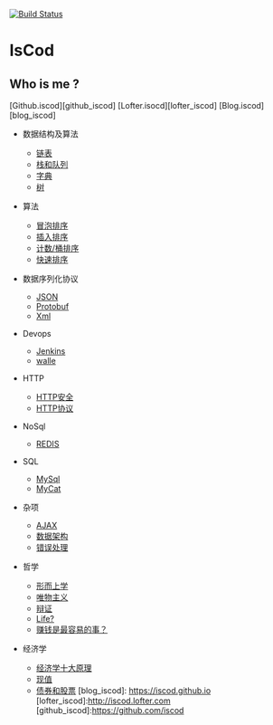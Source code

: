 [![Build Status](https://travis-ci.org/IsCod/IsCod.github.io.svg?branch=master)](https://travis-ci.org/IsCod/IsCod.github.io)

# IsCod

## Who is me ?

[Github.iscod][github_iscod]
[Lofter.isocd][lofter_iscod]
[Blog.iscod][blog_iscod]

* 数据结构及算法
  * [链表](data_struct/list.md)
  * [栈和队列](data_struct/stack_queue.md)
  * [字典](data_struct/dict.md)
  * [树](data_struct/tree.md)
* 算法
  * [冒泡排序](sort/bubble.md)
  * [插入排序](sort/insert.md)
  * [计数/桶排序](sort/count.md)
  * [快速排序](sort/quick.md)
* 数据序列化协议
    * [JSON](data_marshal/JSON.md)
    * [Protobuf](data_marshal/protobuf.md)
    * [Xml](data_marshal/xml.md)
* Devops
    * [Jenkins](devops/jenkins.md)
    * [walle](devops/walle.md)
* HTTP
  * [HTTP安全](http/HTTP安全.md)
  * [HTTP协议](http/HTTP协议.md)

* NoSql
  * [REDIS](nosql/redis.md)
* SQL
  * [MySql](sql/mysql.md)
  * [MyCat](sql/mycat.md)
* 杂项 
  * [AJAX](TO/AJAX.md)
  * [数据架构](TO/数据架构.md)
  * [错误处理](TO/错误处理.md)
* 哲学
  * [形而上学](Life/形而上学.md)
  * [唯物主义](Life/唯物主义.md)
  * [辩证](Life/辩证.md)
  * [Life?](Life/生活是什么.md)
  * [赚钱是最容易的事？](Life/钱是最容易的事.md)
* 经济学
  * [经济学十大原理](EO/经济学十大原理.md)
  * [现值](EO/现值.md)
  * [债券和股票](EO/债券和股票.md)
[blog_iscod]: https://iscod.github.io
[lofter_iscod]:http://iscod.lofter.com
[github_iscod]:https://github.com/iscod